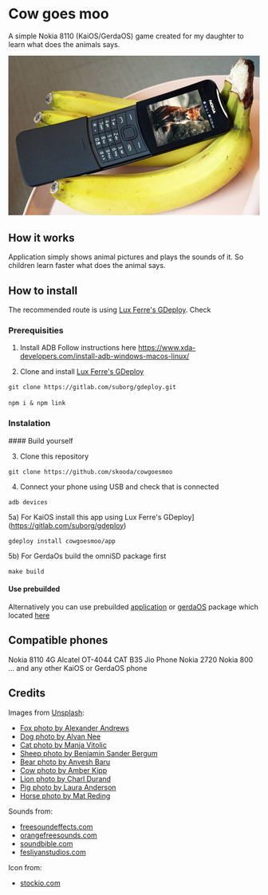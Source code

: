 # Cow goes moo

A simple Nokia 8110 (KaiOS/GerdaOS) game created for my daughter to learn what does the animals says.

![](readme.jpg)

## How it works

Application simply shows animal pictures and plays the sounds of it. So children learn faster what does the animal says.


## How to install

The recommended route is using [Lux Ferre's GDeploy](https://gitlab.com/suborg/gdeploy). Check 

### Prerequisities

1) Install ADB
Follow instructions here https://www.xda-developers.com/install-adb-windows-macos-linux/

2) Clone and install [Lux Ferre's GDeploy](https://gitlab.com/suborg/gdeploy)
```
git clone https://gitlab.com/suborg/gdeploy.git

npm i & npm link
```


### Instalation

#### Build yourself

3) Clone this repository
```
git clone https://github.com/skooda/cowgoesmoo
```

4) Connect your phone using USB and check that is connected
```
adb devices
```

5a) For KaiOS install this app using Lux Ferre's GDeploy](https://gitlab.com/suborg/gdeploy)
```
gdeploy install cowgoesmoo/app
```

5b) For GerdaOs build the omniSD package first
```
make build
```

#### Use prebuilded

Alternatively you can use prebuilded [application](https://github.com/skooda/cowgoesmoo/raw/master/build/app.zip) or [gerdaOS](https://github.com/skooda/cowgoesmoo/raw/master/build/package.zip) package which located [here](https://github.com/skooda/cowgoesmoo/tree/master/build)

## Compatible phones

Nokia 8110 4G
Alcatel OT-4044
CAT B35
Jio Phone
Nokia 2720
Nokia 800
... and any other KaiOS or GerdaOS phone


## Credits

Images from [Unsplash](https://unsplash.com/):
- [Fox photo by Alexander Andrews](https://unsplash.com/photos/mEdKuPYJe1I)
- [Dog photo by Alvan Nee](https://unsplash.com/photos/eoqnr8ikwFE)
- [Cat photo by Manja Vitolic](https://unsplash.com/photos/gKXKBY-C-Dk)
- [Sheep photo by Benjamin Sander Bergum](https://unsplash.com/photos/Bpkdz8nkufU)
- [Bear photo by Anvesh Baru](https://unsplash.com/photos/2ZXrBR4ByAQ) 
- [Cow photo by Amber Kipp](https://unsplash.com/photos/Mm_D_kbvTUM)
- [Lion photo by Charl Durand](https://unsplash.com/photos/Sb7UlHaJGVk)
- [Pig photo by Laura Anderson](https://unsplash.com/photos/CP9GGy_LkIY)
- [Horse photo by Mat Reding](https://unsplash.com/photos/2s-_S0vAJJI)

Sounds from:
- [freesoundeffects.com](https://www.freesoundeffects.com)
- [orangefreesounds.com](http://www.orangefreesounds.com)
- [soundbible.com](https://www.soundbible.com)
- [fesliyanstudios.com](https://www.fesliyanstudios.com)

Icon from:
- [stockio.com](https://www.stockio.cz)
